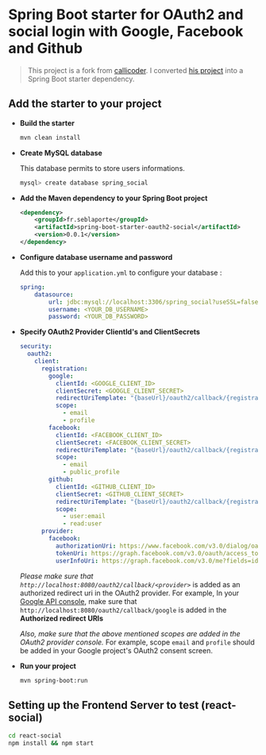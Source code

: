 # Spring Boot starter for OAuth2 and social login with Google, Facebook and Github

> This project is a fork from [callicoder](https://github.com/callicoder). I converted [his project](https://github.com/callicoder/spring-boot-react-oauth2-social-login-demo) into a Spring Boot starter dependency.


## Add the starter to your project

+ **Build the starter**

  ```bash
  mvn clean install
  ```

+ **Create MySQL database**

  This database permits to store users informations.

	```bash
	mysql> create database spring_social
	```

+ **Add the Maven dependency to your Spring Boot project**

  ```xml
  <dependency>
      <groupId>fr.seblaporte</groupId>
      <artifactId>spring-boot-starter-oauth2-social</artifactId>
      <version>0.0.1</version>
  </dependency>
  ```

+ **Configure database username and password**

  Add this to your `application.yml` to configure your database :

	```yml
	spring:
	    datasource:
	        url: jdbc:mysql://localhost:3306/spring_social?useSSL=false
	        username: <YOUR_DB_USERNAME>
	        password: <YOUR_DB_PASSWORD>
	```

+ **Specify OAuth2 Provider ClientId's and ClientSecrets**

	```yml
    security:
      oauth2:
        client:
          registration:
            google:
              clientId: <GOOGLE_CLIENT_ID>
              clientSecret: <GOOGLE_CLIENT_SECRET>
              redirectUriTemplate: "{baseUrl}/oauth2/callback/{registrationId}"
              scope:
                - email
                - profile
            facebook:
              clientId: <FACEBOOK_CLIENT_ID>
              clientSecret: <FACEBOOK_CLIENT_SECRET>
              redirectUriTemplate: "{baseUrl}/oauth2/callback/{registrationId}"
              scope:
                - email
                - public_profile
            github:
              clientId: <GITHUB_CLIENT_ID>
              clientSecret: <GITHUB_CLIENT_SECRET>
              redirectUriTemplate: "{baseUrl}/oauth2/callback/{registrationId}"
              scope:
                - user:email
                - read:user
          provider:
            facebook:
              authorizationUri: https://www.facebook.com/v3.0/dialog/oauth
              tokenUri: https://graph.facebook.com/v3.0/oauth/access_token
              userInfoUri: https://graph.facebook.com/v3.0/me?fields=id,first_name,middle_name,last_name,name,email,verified,is_verified,picture.width(250).height(250)
	```

	*Please make sure that `http://localhost:8080/oauth2/callback/<provider>`* is added as an authorized redirect uri in the OAuth2 provider. For example, In your [Google API console](https://console.developers.google.com/projectselector/apis/credentials?pli=1), make sure that `http://localhost:8080/oauth2/callback/google` is added in the **Authorized redirect URIs**

	*Also, make sure that the above mentioned scopes are added in the OAuth2 provider console.*	For example, scope `email` and `profile` should be added in your Google project's OAuth2 consent screen.

+ **Run your project**

	```bash
	mvn spring-boot:run
	```

## Setting up the Frontend Server to test (react-social)

```bash
cd react-social
npm install && npm start
```